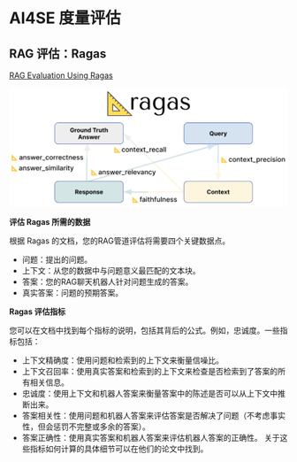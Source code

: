 # AI4SE 度量评估

## RAG 评估：Ragas

[RAG Evaluation Using Ragas](https://zilliz.com/blog/rag-evaluation-using-ragas)

![](images/RAG_Evaluation_Metric.png)

**评估 Ragas 所需的数据**

根据 Ragas 的文档，您的RAG管道评估将需要四个关键数据点。

- 问题：提出的问题。
- 上下文：从您的数据中与问题意义最匹配的文本块。
- 答案：您的RAG聊天机器人针对问题生成的答案。
- 真实答案：问题的预期答案。

**Ragas 评估指标**

您可以在文档中找到每个指标的说明，包括其背后的公式。例如，忠诚度。一些指标包括：

- 上下文精确度：使用问题和检索到的上下文来衡量信噪比。
- 上下文召回率：使用真实答案和检索到的上下文来检查是否检索到了答案的所有相关信息。
- 忠诚度：使用上下文和机器人答案来衡量答案中的陈述是否可以从上下文中推断出来。
- 答案相关性：使用问题和机器人答案来评估答案是否解决了问题（不考虑事实性，但会惩罚不完整或多余的答案）。
- 答案正确性：使用真实答案和机器人答案来评估机器人答案的正确性。
  关于这些指标如何计算的具体细节可以在他们的论文中找到。
